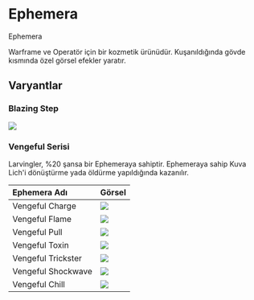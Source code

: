 # Ephemera

Ephemera

Warframe ve Operatör için bir kozmetik ürünüdür. Kuşanıldığında gövde kısmında özel görsel efekler yaratır.

## Varyantlar

### Blazing Step

![](https://vignette.wikia.nocookie.net/warframe/images/9/92/1._Blazing_Step.gif/revision/latest?cb=20190707150558)

### Vengeful Serisi

Larvingler, %20 şansa bir Ephemeraya sahiptir. Ephemeraya sahip Kuva Lich'i dönüştürme yada öldürme yapıldığında kazanılır. 

| Ephemera Adı | Görsel |
| :--- | :--- |
| Vengeful Charge | ![](https://vignette.wikia.nocookie.net/warframe/images/0/07/15.._Vengeful_Charge.gif/revision/latest/scale-to-width-down/185?cb=20191103090412) |
| Vengeful Flame | ![](https://vignette.wikia.nocookie.net/warframe/images/f/fd/16._Vengeful_Flame.gif/revision/latest/scale-to-width-down/185?cb=20191103090527) |
| Vengeful Pull | ![](https://vignette.wikia.nocookie.net/warframe/images/7/70/17._Vengeful_Pull.gif/revision/latest/scale-to-width-down/185?cb=20191103090550) |
| Vengeful Toxin | ![](https://vignette.wikia.nocookie.net/warframe/images/b/bf/18._Vengeful_Toxin.gif/revision/latest/scale-to-width-down/185?cb=20191103090614) |
| Vengeful Trickster | ![](https://vignette.wikia.nocookie.net/warframe/images/b/b9/19._Vengeful_Trickster.gif/revision/latest/scale-to-width-down/185?cb=20191103090637) |
| Vengeful Shockwave | ![](https://vignette.wikia.nocookie.net/warframe/images/8/82/20._Vengeful_Shokwave.gif/revision/latest/scale-to-width-down/185?cb=20191103090702) |
| Vengeful Chill | ![](https://vignette.wikia.nocookie.net/warframe/images/6/6e/21._Vengeful_Chill.gif/revision/latest/scale-to-width-down/185?cb=20191103090823) |

